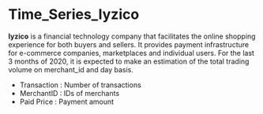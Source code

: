# Time_Series_Iyzico

**Iyzico** is a financial technology company that facilitates the online shopping experience for both buyers and sellers. It provides payment infrastructure for e-commerce companies, marketplaces and individual users. For the last 3 months of 2020, it is expected to make an estimation of the total trading volume on merchant_id and day basis.


* Transaction : Number of transactions
* MerchantID : IDs of merchants
* Paid Price : Payment amount
